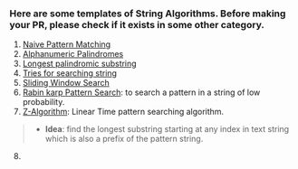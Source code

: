 ### Here are some templates of String Algorithms. Before making your PR, please check if it exists in some other category.

1. [Naive Pattern Matching](1.cpp)
2. [Alphanumeric Palindromes](2.cpp)
3. [Longest palindromic substring](3.cpp)
4. [Tries for searching string](4.cpp)
5. [Sliding Window Search](5.cpp)
6. [Rabin karp Pattern Search](6.cpp): to search a pattern in a string of low probability.
7. [Z-Algorithm](7.cpp): Linear Time pattern searching algorithm.
> - **Idea**: find the longest substring starting at any index in text string which is also a prefix of the pattern string.
8. 